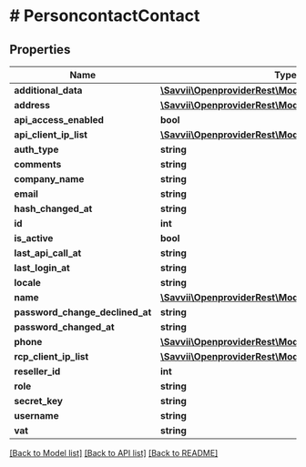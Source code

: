 # # PersoncontactContact

## Properties

Name | Type | Description | Notes
------------ | ------------- | ------------- | -------------
**additional_data** | [**\Savvii\OpenproviderRest\Model\ContactAdditionalData**](ContactAdditionalData.md) |  | [optional]
**address** | [**\Savvii\OpenproviderRest\Model\ContactAddress**](ContactAddress.md) |  | [optional]
**api_access_enabled** | **bool** |  | [optional]
**api_client_ip_list** | [**\Savvii\OpenproviderRest\Model\ContactClientIpList**](ContactClientIpList.md) |  | [optional]
**auth_type** | **string** |  | [optional]
**comments** | **string** |  | [optional]
**company_name** | **string** |  | [optional]
**email** | **string** |  | [optional]
**hash_changed_at** | **string** |  | [optional]
**id** | **int** |  | [optional]
**is_active** | **bool** |  | [optional]
**last_api_call_at** | **string** |  | [optional]
**last_login_at** | **string** |  | [optional]
**locale** | **string** |  | [optional]
**name** | [**\Savvii\OpenproviderRest\Model\ContactName**](ContactName.md) |  | [optional]
**password_change_declined_at** | **string** |  | [optional]
**password_changed_at** | **string** |  | [optional]
**phone** | [**\Savvii\OpenproviderRest\Model\ContactPhone**](ContactPhone.md) |  | [optional]
**rcp_client_ip_list** | [**\Savvii\OpenproviderRest\Model\ContactClientIpList**](ContactClientIpList.md) |  | [optional]
**reseller_id** | **int** |  | [optional]
**role** | **string** |  | [optional]
**secret_key** | **string** |  | [optional]
**username** | **string** |  | [optional]
**vat** | **string** |  | [optional]

[[Back to Model list]](../../README.md#models) [[Back to API list]](../../README.md#endpoints) [[Back to README]](../../README.md)
